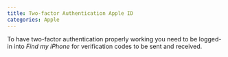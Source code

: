```yaml
---
title: Two-factor Authentication Apple ID
categories: Apple
---
```

To have two-factor authentication properly working you need to be logged-in into _Find my iPhone_ for verification codes to be sent and received.

